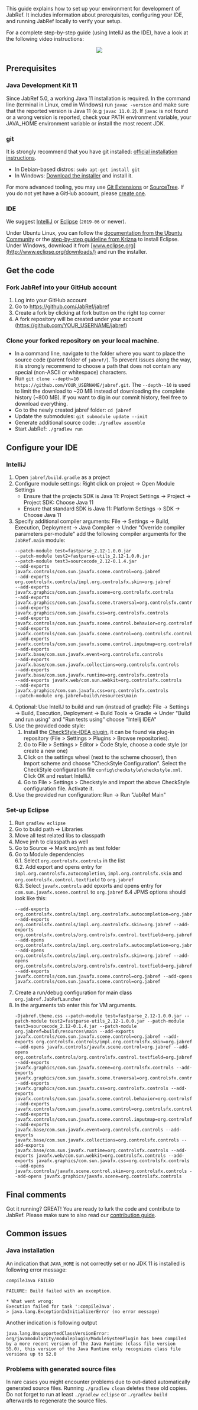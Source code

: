 This guide explains how to set up your environment for development of JabRef. It includes information about prerequisites, configuring your IDE, and running JabRef locally to verify your setup.

For a complete step-by-step guide (using IntellJ as the IDE), have a look at the following video instructions:
<p align="center">
  <a href="http://www.youtube.com/watch?v=FeQpygT0314"><img src="http://img.youtube.com/vi/FeQpygT0314/0.jpg" /></a>
</p>

## Prerequisites

### Java Development Kit 11
Since JabRef 5.0, a working Java 11 installation is required. In the command line (terminal in Linux, cmd in Windows) run `javac -version` and make sure that the reported version is Java 11 (e.g `javac 11.0.2`). If `javac` is not found or a wrong version is reported, check your PATH environment variable, your JAVA_HOME environment variable or install the most recent JDK.

### git
It is strongly recommend that you have git installed: [official installation instructions](https://git-scm.com/book/en/v2/Getting-Started-Installing-Git). 
* In Debian-based distros: `sudo apt-get install git`
* In Windows: [Download the installer](http://git-scm.com/download/win) and install it.

For more advanced tooling, you may use [Git Extensions](http://gitextensions.github.io/) or [SourceTree](https://www.sourcetreeapp.com/).
If you do not yet have a GitHub account, please [create one](https://github.com/join).

### IDE

We suggest [IntelliJ](https://www.jetbrains.com/idea/) or [Eclipse](https://eclipse.org/) (`2019-06` or newer).

Under Ubuntu Linux, you can follow the [documentation from the Ubuntu Community](https://help.ubuntu.com/community/EclipseIDE#Download_Eclipse) or the [step-by-step guideline from Krizna](www.krizna.com/ubuntu/install-eclipse-in-ubuntu-12-04/) to install Eclipse. Under Windows, download it from [www.eclipse.org](http://www.eclipse.org/downloads/) and run the installer.

## Get the code

### Fork JabRef into your GitHub account

1. Log into your GitHub account
2. Go to https://github.com/JabRef/jabref 
3. Create a fork by clicking at fork button on the right top corner
4. A fork repository will be created under your account (https://github.com/YOUR_USERNAME/jabref)

### Clone your forked repository on your local machine.

* In a command line, navigate to the folder where you want to place the source code (parent folder of `jabref/`). To prevent issues along the way, it is strongly recommend to choose a path that does not contain any special (non-ASCII or whitespace) characters.
* Run `git clone --depth=10 https://github.com/YOUR_USERNAME/jabref.git`. The `--depth--10` is used to limit the download to ~20 MB instead of downloading the complete history (~800 MB). If you want to dig in our commit history, feel free to download everything.
* Go to the newly created jabref folder: `cd jabref`
* Update the submodules: `git submodule update --init`
* Generate additional source code: `./gradlew assemble`
* Start JabRef: `./gradlew run`

## Configure your IDE

### IntelliJ
1. Open `jabref/build.gradle` as a project
2. Configure module settings: Right click on project -> Open Module Settings
   * Ensure that the projects SDK is Java 11: Project Settings -> Project -> Project SDK: Choose Java 11
   * Ensure that standard SDK is Java 11: Platform Settings -> SDK -> Choose Java 11
3. Specify additional compiler arguments: File -> Settings -> Build, Execution, Deployment -> Java Compiler -> Under "Override compiler parameters per-module" add the following compiler arguments for the `JabRef.main` module:
   ```batch
   --patch-module test=fastparse_2.12-1.0.0.jar
   --patch-module test2=fastparse-utils_2.12-1.0.0.jar
   --patch-module test3=sourcecode_2.12-0.1.4.jar
   --add-exports javafx.controls/com.sun.javafx.scene.control=org.jabref
   --add-exports org.controlsfx.controls/impl.org.controlsfx.skin=org.jabref
   --add-exports javafx.graphics/com.sun.javafx.scene=org.controlsfx.controls
   --add-exports javafx.graphics/com.sun.javafx.scene.traversal=org.controlsfx.controls
   --add-exports javafx.graphics/com.sun.javafx.css=org.controlsfx.controls
   --add-exports javafx.controls/com.sun.javafx.scene.control.behavior=org.controlsfx.controls
   --add-exports javafx.controls/com.sun.javafx.scene.control=org.controlsfx.controls
   --add-exports javafx.controls/com.sun.javafx.scene.control.inputmap=org.controlsfx.controls
   --add-exports javafx.base/com.sun.javafx.event=org.controlsfx.controls
   --add-exports javafx.base/com.sun.javafx.collections=org.controlsfx.controls
   --add-exports javafx.base/com.sun.javafx.runtime=org.controlsfx.controls
   --add-exports javafx.web/com.sun.webkit=org.controlsfx.controls
   --add-exports javafx.graphics/com.sun.javafx.css=org.controlsfx.controls
   --patch-module org.jabref=build\resources\main
   ```
4. Optional: Use IntellJ to build and run (instead of gradle): File -> Settings -> Build, Execution, Deployment ->  Build Tools -> Gradle -> Under "Build and run using" and "Run tests using" choose "Intellj IDEA"
5. Use the provided code style: 
   1. Install the [CheckStyle-IDEA plugin](http://plugins.jetbrains.com/plugin/1065?pr=idea), it can be found via plug-in repository (File > Settings > Plugins > Browse repositories).
   2. Go to File > Settings > Editor > Code Style, choose a code style (or create a new one) 
   3. Click on the settings wheel (next to the scheme chooser), then Import scheme and choose "CheckStyle Configuration". Select the CheckStyle configuration file `config\checkstyle\checkstyle.xml`. Click OK and restart IntelliJ.
   4. Go to File > Settings > Checkstyle and import the above CheckStyle configuration file. Activate it.
6. Use the provided run configuration: Run -> Run "JabRef Main"

### Set-up Eclipse
1. Run `gradlew eclipse`
2. Go to build path  -> Libraries
3. Move all test related libs to classpath
4. Move jmh to classpath as well
5. Go to Source -> Mark src/jmh as test folder
6. Go to Module dependencies   
   6.1. Select `org.controlsfx.controls` in the list  
   6.2. Add export and opens entry  for `impl.org.controlsfx.autocompletion`, `impl.org.controlsfx.skin` and `org.controlsfx.control.textfield` to `org.jabref`  
   6.3. Select `javafx.controls` add epxorts and opens entry for `com.sun.javafx.scene.control`  to `org.jabref`
   6.4 JPMS options should look like this:
      ```
      --add-exports org.controlsfx.controls/impl.org.controlsfx.autocompletion=org.jabref --add-exports org.controlsfx.controls/impl.org.controlsfx.skin=org.jabref --add-exports org.controlsfx.controls/org.controlsfx.control.textfield=org.jabref --add-opens org.controlsfx.controls/impl.org.controlsfx.autocompletion=org.jabref --add-opens org.controlsfx.controls/impl.org.controlsfx.skin=org.jabref --add-opens org.controlsfx.controls/org.controlsfx.control.textfield=org.jabref --add-exports javafx.controls/com.sun.javafx.scene.control=org.jabref --add-opens javafx.controls/com.sun.javafx.scene.control=org.jabref
      ```
7. Create a run/debug configuration for main class `org.jabref.JabRefLauncher` 
8. In the arguments tab enter this for VM arguments.
   ```
   -Djabref.theme.css --patch-module test=fastparse_2.12-1.0.0.jar --patch-module test2=fastparse-utils_2.12-1.0.0.jar --patch-module test3=sourcecode_2.12-0.1.4.jar --patch-module org.jabref=build\resources\main --add-exports javafx.controls/com.sun.javafx.scene.control=org.jabref --add-exports org.controlsfx.controls/impl.org.controlsfx.skin=org.jabref --add-opens javafx.controls/javafx.scene.control=org.jabref --add-opens org.controlsfx.controls/org.controlsfx.control.textfield=org.jabref --add-exports javafx.graphics/com.sun.javafx.scene=org.controlsfx.controls --add-exports javafx.graphics/com.sun.javafx.scene.traversal=org.controlsfx.controls --add-exports javafx.graphics/com.sun.javafx.css=org.controlsfx.controls --add-exports javafx.controls/com.sun.javafx.scene.control.behavior=org.controlsfx.controls --add-exports javafx.controls/com.sun.javafx.scene.control=org.controlsfx.controls --add-exports javafx.controls/com.sun.javafx.scene.control.inputmap=org.controlsfx.controls --add-exports javafx.base/com.sun.javafx.event=org.controlsfx.controls --add-exports javafx.base/com.sun.javafx.collections=org.controlsfx.controls --add-exports javafx.base/com.sun.javafx.runtime=org.controlsfx.controls --add-exports javafx.web/com.sun.webkit=org.controlsfx.controls --add-exports javafx.graphics/com.sun.javafx.css=org.controlsfx.controls --add-opens javafx.controls/javafx.scene.control.skin=org.controlsfx.controls --add-opens javafx.graphics/javafx.scene=org.controlsfx.controls
   ```


## Final comments

Got it running? GREAT! You are ready to lurk the code and contribute to JabRef. Please make sure to also read our [contribution guide](https://github.com/JabRef/jabref/blob/master/CONTRIBUTING.md).

## Common issues

### Java installation
An indication that `JAVA_HOME` is not correctly set or no JDK 11 is installed is following error message:

```
compileJava FAILED

FAILURE: Build failed with an exception.

* What went wrong:
Execution failed for task ':compileJava'.
> java.lang.ExceptionInInitializerError (no error message)
```

Another indication is following output

    java.lang.UnsupportedClassVersionError: org/javamodularity/moduleplugin/ModuleSystemPlugin has been compiled by a more recent version of the Java Runtime (class file version 55.0), this version of the Java Runtime only recognizes class file versions up to 52.0

### Problems with generated source files
 In rare cases you might encounter problems due to out-dated automatically generated source files. Running `./gradlew clean` deletes these old copies. Do not forget to run at least `./gradlew eclipse` or `./gradlew build` afterwards to regenerate the source files.
